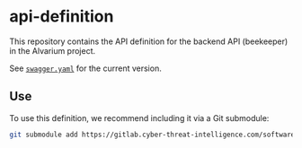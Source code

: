 # api-definition

This repository contains the API definition for the backend API (beekeeper) in the Alvarium project.

See [`swagger.yaml`](./swagger.yaml) for the current version.

## Use

To use this definition, we recommend including it via a Git submodule:

```bash
git submodule add https://gitlab.cyber-threat-intelligence.com/software/alvarium/api-definition.git api
```
